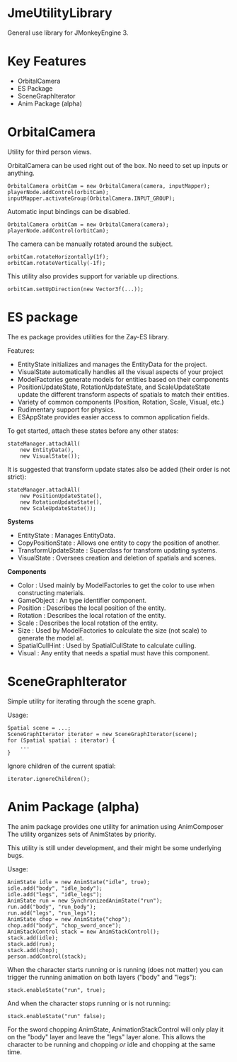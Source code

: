 # JmeUtilityLibrary
General use library for JMonkeyEngine 3.

# Key Features
* OrbitalCamera
* ES Package
* SceneGraphIterator
* Anim Package (alpha)

# OrbitalCamera
Utility for third person views.

OrbitalCamera can be used right out of the box. No need to set up
inputs or anything.
```<Java>
OrbitalCamera orbitCam = new OrbitalCamera(camera, inputMapper);
playerNode.addControl(orbitCam);
inputMapper.activateGroup(OrbitalCamera.INPUT_GROUP);
```
Automatic input bindings can be disabled.
```
OrbitalCamera orbitCam = new OrbitalCamera(camera);
playerNode.addControl(orbitCam);
```
The camera can be manually rotated around the subject.
```
orbitCam.rotateHorizontally(1f);
orbitCam.rotateVertically(-1f);
```
This utility also provides support for variable up directions.
```
orbitCam.setUpDirection(new Vector3f(...));
```

# ES package
The es package provides utilities for the Zay-ES library.

Features:
* EntityState initializes and manages the EntityData for the project.
* VisualState automatically handles all the visual aspects of your project
* ModelFactories generate models for entities based on their components
* PositionUpdateState, RotationUpdateState, and ScaleUpdateState update the
different transform aspects of spatials to match their entities.
* Variety of common components (Position, Rotation, Scale, Visual, etc.)
* Rudimentary support for physics.
* ESAppState provides easier access to common application fields.

To get started, attach these states before any other states:
```
stateManager.attachAll(
    new EntityData(),
    new VisualState());
```
It is suggested that transform update states also be added (their order is not strict):
```
stateManager.attachAll(
    new PositionUpdateState(),
    new RotationUpdateState(),
    new ScaleUpdateState());
```

**Systems**
* EntityState : Manages EntityData.
* CopyPositionState : Allows one entity to copy the position of another.
* TransformUpdateState : Superclass for transform updating systems.
* VisualState : Oversees creation and deletion of spatials and scenes.

**Components**
* Color : Used mainly by ModelFactories to get the color to use when constructing materials.
* GameObject : An type identifier component.
* Position : Describes the local position of the entity.
* Rotation : Describes the local rotation of the entity.
* Scale : Describes the local rotation of the entity.
* Size : Used by ModelFactories to calculate the size (not scale) to generate the model at.
* SpatialCullHint : Used by SpatialCullState to calculate culling.
* Visual : Any entity that needs a spatial must have this component.

# SceneGraphIterator
Simple utility for iterating through the scene graph.

Usage:
```
Spatial scene = ...;
SceneGraphIterator iterator = new SceneGraphIterator(scene);
for (Spatial spatial : iterator) {
    ...
}
```

Ignore children of the current spatial:
```
iterator.ignoreChildren();
```

# Anim Package (alpha)
The anim package provides one utility for animation using AnimComposer
The utility organizes sets of AnimStates by priority.

This utility is still under development, and their might be some underlying bugs.

Usage:
```<Java>
AnimState idle = new AnimState("idle", true);
idle.add("body", "idle_body");
idle.add("legs", "idle_legs");
AnimState run = new SynchronizedAnimState("run");
run.add("body", "run_body");
run.add("legs", "run_legs");
AnimState chop = new AnimState("chop");
chop.add("body", "chop_sword_once");
AnimStackControl stack = new AnimStackControl();
stack.add(idle);
stack.add(run);
stack.add(chop);
person.addControl(stack);
```
When the character starts running or is running (does not matter) you can trigger the running animation on both layers ("body" and "legs"):
```<java>
stack.enableState("run", true);
```
And when the character stops running or is not running:
```
stack.enableState("run" false);
```
For the sword chopping AnimState, AnimationStackControl will only play it on the "body" layer and leave the "legs" layer alone. This allows the character to be running and chopping *or* idle and chopping at the same time.